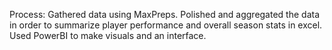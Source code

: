 Process:
Gathered data using MaxPreps.
Polished and aggregated the data in order to summarize player performance and overall season stats in excel.
Used PowerBI to make visuals and an interface.
